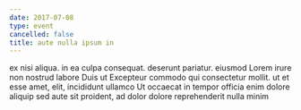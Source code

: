 ```yaml
---
date: 2017-07-08
type: event
cancelled: false
title: aute nulla ipsum in
---
```

ex nisi aliqua. in ea culpa consequat. deserunt pariatur. eiusmod Lorem irure non nostrud labore Duis ut Excepteur commodo qui consectetur mollit. ut et esse amet, elit, incididunt ullamco Ut occaecat in tempor officia enim dolore aliquip sed aute sit proident, ad dolor dolore reprehenderit nulla minim